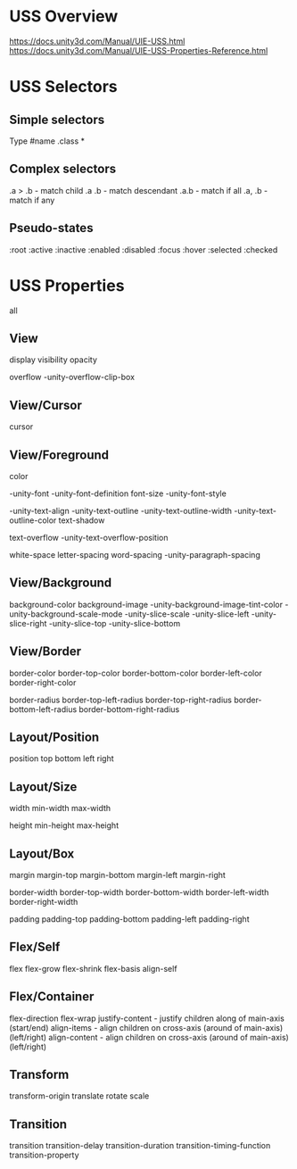 # USS Overview
https://docs.unity3d.com/Manual/UIE-USS.html
https://docs.unity3d.com/Manual/UIE-USS-Properties-Reference.html

# USS Selectors
## Simple selectors
Type
#name
.class
*

## Complex selectors
.a > .b - match child
.a .b - match descendant
.a.b - match if all
.a, .b - match if any

## Pseudo-states
:root
:active
:inactive
:enabled
:disabled
:focus
:hover
:selected
:checked

# USS Properties
all

## View
display
visibility
opacity

overflow
-unity-overflow-clip-box

## View/Cursor
cursor

## View/Foreground
color

-unity-font
-unity-font-definition
font-size
-unity-font-style

-unity-text-align
-unity-text-outline
-unity-text-outline-width
-unity-text-outline-color
text-shadow

text-overflow
-unity-text-overflow-position

white-space
letter-spacing
word-spacing
-unity-paragraph-spacing

## View/Background
background-color
background-image
-unity-background-image-tint-color
-unity-background-scale-mode
-unity-slice-scale
-unity-slice-left
-unity-slice-right
-unity-slice-top
-unity-slice-bottom

## View/Border
border-color
border-top-color
border-bottom-color
border-left-color
border-right-color

border-radius
border-top-left-radius
border-top-right-radius
border-bottom-left-radius
border-bottom-right-radius

## Layout/Position
position
top
bottom
left
right

## Layout/Size
width
min-width
max-width

height
min-height
max-height

## Layout/Box
margin
margin-top
margin-bottom
margin-left
margin-right

border-width
border-top-width
border-bottom-width
border-left-width
border-right-width

padding
padding-top
padding-bottom
padding-left
padding-right

## Flex/Self
flex
flex-grow
flex-shrink
flex-basis
align-self

## Flex/Container
flex-direction
flex-wrap
justify-content - justify children along of main-axis (start/end)
align-items - align children on cross-axis (around of main-axis) (left/right)
align-content - align children on cross-axis (around of main-axis) (left/right)

## Transform
transform-origin
translate
rotate
scale

## Transition
transition
transition-delay
transition-duration
transition-timing-function
transition-property
